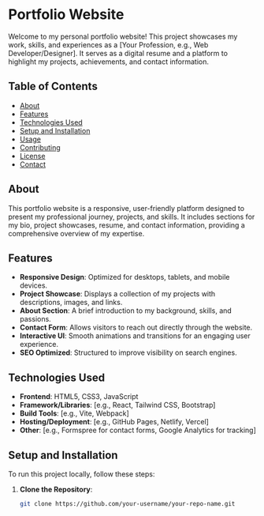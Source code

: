 # Portfolio Website

Welcome to my personal portfolio website! This project showcases my work, skills, and experiences as a [Your Profession, e.g., Web Developer/Designer]. It serves as a digital resume and a platform to highlight my projects, achievements, and contact information.

## Table of Contents
- [About](#about)
- [Features](#features)
- [Technologies Used](#technologies-used)
- [Setup and Installation](#setup-and-installation)
- [Usage](#usage)
- [Contributing](#contributing)
- [License](#license)
- [Contact](#contact)

## About
This portfolio website is a responsive, user-friendly platform designed to present my professional journey, projects, and skills. It includes sections for my bio, project showcases, resume, and contact information, providing a comprehensive overview of my expertise.

## Features
- **Responsive Design**: Optimized for desktops, tablets, and mobile devices.
- **Project Showcase**: Displays a collection of my projects with descriptions, images, and links.
- **About Section**: A brief introduction to my background, skills, and passions.
- **Contact Form**: Allows visitors to reach out directly through the website.
- **Interactive UI**: Smooth animations and transitions for an engaging user experience.
- **SEO Optimized**: Structured to improve visibility on search engines.

## Technologies Used
- **Frontend**: HTML5, CSS3, JavaScript
- **Framework/Libraries**: [e.g., React, Tailwind CSS, Bootstrap]
- **Build Tools**: [e.g., Vite, Webpack]
- **Hosting/Deployment**: [e.g., GitHub Pages, Netlify, Vercel]
- **Other**: [e.g., Formspree for contact forms, Google Analytics for tracking]

## Setup and Installation
To run this project locally, follow these steps:

1. **Clone the Repository**:
   ```bash
   git clone https://github.com/your-username/your-repo-name.git
